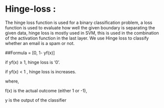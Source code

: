 # Hinge-loss : 

The hinge loss function is used for a binary classification problem, a loss function is used to evaluate how well the given boundary is separating the given data, 
hinge loss is mostly used in SVM, this is used in the combination of the activation function in the last layer. We use Hinge loss to classify whether an email is a spam 
or not.


##Formula = [0, 1- yf(x)]


if yf(x) ≥ 1, hinge loss is ‘0’.



if yf(x) < 1 , hinge loss is increases.

where,

f(x) is  the actual outcome (either 1 or -1),


y is the output of the classifier
